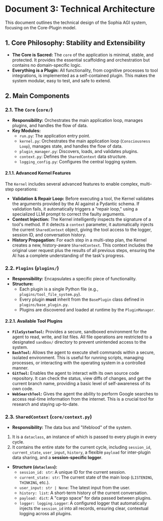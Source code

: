 # Document 3: Technical Architecture

This document outlines the technical design of the Sophia AGI system, focusing on the Core-Plugin model.

## 1. Core Philosophy: Stability and Extensibility

*   **The Core is Sacred:** The `core` of the application is minimal, stable, and protected. It provides the essential scaffolding and orchestration but contains no domain-specific logic.
*   **Everything is a Plugin:** All functionality, from cognitive processes to tool integrations, is implemented as a self-contained plugin. This makes the system modular, easy to test, and safe to extend.

## 2. Main Components

### 2.1. The `Core` (`core/`)

*   **Responsibility:** Orchestrates the main application loop, manages plugins, and handles the flow of data.
*   **Key Modules:**
    *   `run.py`: The application entry point.
    *   `kernel.py`: Orchestrates the main application loop (`Consciousness Loop`), manages state, and handles the flow of data.
    *   `plugin_manager.py`: Discovers, loads, and validates plugins.
    *   `context.py`: Defines the `SharedContext` data structure.
    *   `logging_config.py`: Configures the central logging system.

#### 2.1.1. Advanced Kernel Features

The `Kernel` includes several advanced features to enable complex, multi-step operations:

*   **Validation & Repair Loop:** Before executing a tool, the Kernel validates the arguments provided by the AI against a Pydantic schema. If validation fails, it automatically triggers a "repair loop," using a specialized LLM prompt to correct the faulty arguments.
*   **Context Injection:** The Kernel intelligently inspects the signature of a tool's method. If it detects a `context` parameter, it automatically injects the current `SharedContext` object, giving the tool access to the logger, session ID, and conversation history.
*   **History Propagation:** For each step in a multi-step plan, the Kernel creates a new, history-aware `SharedContext`. This context includes the original user request plus the results of all previous steps, ensuring the AI has a complete understanding of the task's progress.

### 2.2. `Plugins` (`plugins/`)

*   **Responsibility:** Encapsulates a specific piece of functionality.
*   **Structure:**
    *   Each plugin is a single Python file (e.g., `plugins/tool_file_system.py`).
    *   Every plugin **must** inherit from the `BasePlugin` class defined in `plugins/base_plugin.py`.
    *   Plugins are discovered and loaded at runtime by the `PluginManager`.

#### 2.2.1. Available Tool Plugins

*   **`FileSystemTool`:** Provides a secure, sandboxed environment for the agent to read, write, and list files. All file operations are restricted to a designated `sandbox/` directory to prevent unintended access to the system.
*   **`BashTool`:** Allows the agent to execute shell commands within a secure, isolated environment. This is useful for running scripts, managing processes, or interacting with the operating system in a controlled manner.
*   **`GitTool`:** Enables the agent to interact with its own source code repository. It can check the status, view diffs of changes, and get the current branch name, providing a basic level of self-awareness of its own code.
*   **`WebSearchTool`:** Gives the agent the ability to perform Google searches to access real-time information from the internet. This is a crucial tool for research and staying up-to-date.

### 2.3. `SharedContext` (`core/context.py`)

*   **Responsibility:** The data bus and "lifeblood" of the system.
1.  It is a `dataclass`, an instance of which is passed to every plugin in every cycle.
2.  It contains the entire state for the current cycle, including `session_id`, `current_state`, `user_input`, `history`, a flexible `payload` for inter-plugin data sharing, and a **session-specific logger**.
*   **Structure (`dataclass`):**
    *   `session_id: str`: A unique ID for the current session.
    *   `current_state: str`: The current state of the main loop (`LISTENING`, `THINKING`, etc.).
    *   `user_input: str | None`: The latest input from the user.
    *   `history: list`: A short-term history of the current conversation.
    *   `payload: dict`: A "cargo space" for data passed between plugins.
    *   `logger: logging.Logger`: A configured logger that automatically injects the `session_id` into all records, ensuring clear, contextual logging across all plugins.
